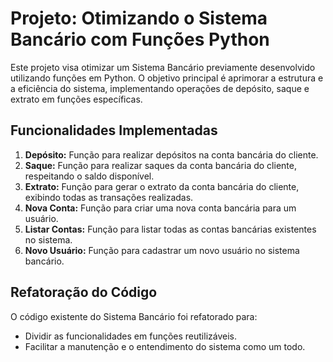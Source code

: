 # Projeto: Otimizando o Sistema Bancário com Funções Python
  
Este projeto visa otimizar um Sistema Bancário previamente desenvolvido utilizando funções em Python. O objetivo principal é aprimorar a estrutura e a eficiência do sistema, implementando operações de depósito, saque e extrato em funções específicas.

## Funcionalidades Implementadas

1. **Depósito:** Função para realizar depósitos na conta bancária do cliente.
2. **Saque:** Função para realizar saques da conta bancária do cliente, respeitando o saldo disponível.
3. **Extrato:** Função para gerar o extrato da conta bancária do cliente, exibindo todas as transações realizadas.
4. **Nova Conta:** Função para criar uma nova conta bancária para um usuário.
5. **Listar Contas:** Função para listar todas as contas bancárias existentes no sistema.
6. **Novo Usuário:** Função para cadastrar um novo usuário no sistema bancário.

## Refatoração do Código

O código existente do Sistema Bancário foi refatorado para:
- Dividir as funcionalidades em funções reutilizáveis.
- Facilitar a manutenção e o entendimento do sistema como um todo.
